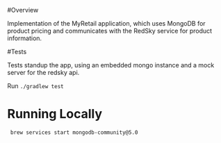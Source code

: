 #Overview

Implementation of the MyRetail application, which uses MongoDB for product pricing and communicates with the RedSky service for product information.

#Tests

Tests standup the app, using an embedded mongo instance and a mock server for the redsky api.

Run
```./gradlew test```

# Running Locally
``` brew services start mongodb-community@5.0```

